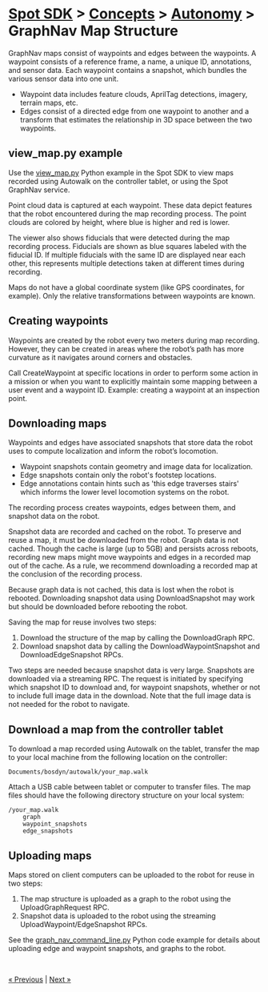 <!--
Copyright (c) 2020 Boston Dynamics, Inc.  All rights reserved.

Downloading, reproducing, distributing or otherwise using the SDK Software
is subject to the terms and conditions of the Boston Dynamics Software
Development Kit License (20191101-BDSDK-SL).
-->

# [Spot SDK](../../../README.md) > [Concepts](../README.md) > [Autonomy](README.md) > <br/> GraphNav Map Structure

GraphNav maps consist of waypoints and edges between the waypoints. A waypoint consists of a reference frame, a name, a unique ID, annotations, and sensor data. Each waypoint contains a snapshot, which bundles the various sensor data into one unit.



*   Waypoint data includes feature clouds, AprilTag detections, imagery, terrain maps, etc.
*   Edges consist of a directed edge from one waypoint to another and a transform that estimates the relationship in 3D space between the two waypoints.


## view_map.py example

Use the [view_map.py](../../../python/examples/graph_nav_view_map/view_map.py) Python example in the Spot SDK to view maps recorded using Autowalk on the controller tablet, or using the Spot GraphNav service.

Point cloud data is captured at each waypoint. These data depict features that the robot encountered during the map recording process. The point clouds are colored by height, where blue is higher and red is lower.

The viewer also shows fiducials that were detected during the map recording process. Fiducials are shown as blue squares labeled with the fiducial ID. If multiple fiducials with the same ID are displayed near each other, this represents multiple detections taken at different times during recording.

Maps do not have a global coordinate system (like GPS coordinates, for example). Only the relative transformations between waypoints are known.


## Creating waypoints

Waypoints are created by the robot every two meters during map recording. However, they can be created in areas where the robot’s path has more curvature as it navigates around corners and obstacles.

Call CreateWaypoint at specific locations in order to perform some action in a mission or when you want to explicitly maintain some mapping between a user event and a waypoint ID. Example: creating a waypoint at an inspection point.


## Downloading maps

Waypoints and edges have associated snapshots that store data the robot uses to compute localization and inform the robot’s locomotion.



*   Waypoint snapshots contain geometry and image data for localization.
*   Edge snapshots contain only the robot's footstep locations.
*   Edge annotations contain hints such as 'this edge traverses stairs' which informs the lower level locomotion systems on the robot.  

The recording process creates waypoints, edges between them, and snapshot data on the robot.

Snapshot data are recorded and cached on the robot. To preserve and reuse a map, it must be downloaded from the robot. Graph data is not cached. Though the cache is large (up to 5GB) and persists across reboots, recording new maps might move waypoints and edges in a recorded map out of the cache. As a rule, we recommend downloading a recorded map at the conclusion of the recording process.

Because graph data is not cached, this data is lost when the robot is rebooted. Downloading snapshot data using DownloadSnapshot may work but should be downloaded before rebooting the robot.

Saving the map for reuse involves two steps:



1. Download the structure of the map by calling the DownloadGraph RPC.
2. Download snapshot data by calling the DownloadWaypointSnapshot and DownloadEdgeSnapshot RPCs.

Two steps are needed because snapshot data is very large. Snapshots are downloaded via a streaming RPC. The request is initiated by specifying which snapshot ID to download and, for waypoint snapshots, whether or not to include full image data in the download. Note that the full image data is not needed for the robot to navigate.


## Download a map from the controller tablet

To download a map recorded using Autowalk on the tablet, transfer the map to your local machine from the following location on the controller:


    Documents/bosdyn/autowalk/your_map.walk

Attach a USB cable between tablet or computer to transfer files. The map files should have the following directory structure on your local system:

    /your_map.walk
        graph
        waypoint_snapshots
        edge_snapshots


## Uploading maps

Maps stored on client computers can be uploaded to the robot for reuse in two steps:



1. The map structure is uploaded as a graph to the robot using the UploadGraphRequest RPC.
2. Snapshot data is uploaded to the robot using the streaming UploadWaypoint/EdgeSnapshot RPCs.

See the [graph_nav_command_line.py](../../../python/examples/graph_nav_command_line/graph_nav_command_line.py) Python code example for details about uploading edge and waypoint snapshots, and graphs to the robot.


<br />

<a href="graphnav_service.md" class="previous">&laquo; Previous</a>  |  <a href="initialization.md" class="next">Next &raquo;</a>


<!--- image and page reference link definitions --->
[autonomous-top]: Readme.md "Spot SDK: Autonomy, GraphNav, and Missions"
[code-examples]: autonomous_navigation_code_examples.md "Autonomous navigation code examples"
[components]: components_of_autonomous_navigation.md "Components of autonomous navigation"
[typical]: typical_autonomous_navigation_use_case.md "Typical autonomous navigation use cases"
[autonomous-services]: autonomous_navigation_services.md "Autonomous navigation services"
[service]: graphnav_service.md "GraphNav service"
[map-structure]: graphnav_map_structure.md "GraphNav map structure"
[initialization]: initialization.md "Initialization"
[localization]: localization.md "Localization"
[locomotion]: graphnav_and_robot_locomotion.md "GraphNav and robot locomotion"
[missions]: missions_service.md "Missions service"
[worldobject]: worldobject_service.md "WorldObject service"

